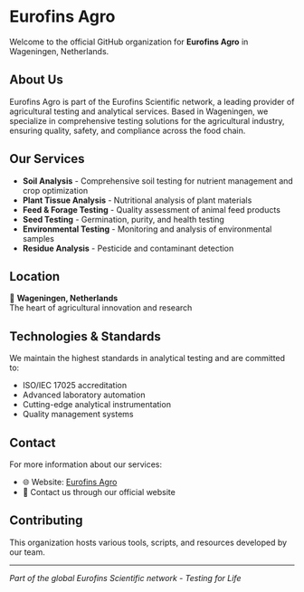 # Eurofins Agro

Welcome to the official GitHub organization for **Eurofins Agro** in Wageningen, Netherlands.

## About Us

Eurofins Agro is part of the Eurofins Scientific network, a leading provider of agricultural testing and analytical services. Based in Wageningen, we specialize in comprehensive testing solutions for the agricultural industry, ensuring quality, safety, and compliance across the food chain.

## Our Services

- **Soil Analysis** - Comprehensive soil testing for nutrient management and crop optimization
- **Plant Tissue Analysis** - Nutritional analysis of plant materials
- **Feed & Forage Testing** - Quality assessment of animal feed products
- **Seed Testing** - Germination, purity, and health testing
- **Environmental Testing** - Monitoring and analysis of environmental samples
- **Residue Analysis** - Pesticide and contaminant detection

## Location

📍 **Wageningen, Netherlands**  
The heart of agricultural innovation and research

## Technologies & Standards

We maintain the highest standards in analytical testing and are committed to:
- ISO/IEC 17025 accreditation
- Advanced laboratory automation
- Cutting-edge analytical instrumentation
- Quality management systems

## Contact

For more information about our services:
- 🌐 Website: [Eurofins Agro](https://www.eurofins-agro.com/)
- 📧 Contact us through our official website

## Contributing

This organization hosts various tools, scripts, and resources developed by our team.

---

*Part of the global Eurofins Scientific network - Testing for Life*
